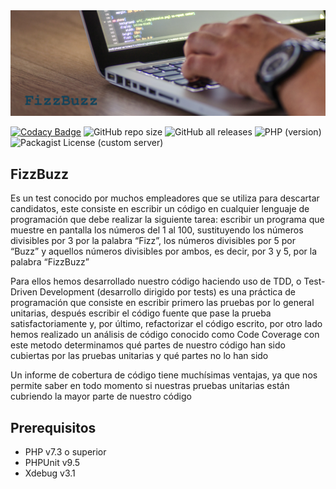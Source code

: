 <img alt="Codacy branch coverage" src="image/fizzbuzz.jpg">

[![Codacy Badge](https://app.codacy.com/project/badge/Coverage/bba01436c0c04e9296748f93c56ef57c)](https://www.codacy.com/gh/Kenriquez/kata-fizzbuzz/dashboard?utm_source=github.com&utm_medium=referral&utm_content=Kenriquez/kata-fizzbuzz&utm_campaign=Badge_Coverage)
<img alt="GitHub repo size" src="https://img.shields.io/github/repo-size/Kenriquez/kata-fizzbuzz?label=repo%20Size">
![GitHub all releases](https://img.shields.io/github/downloads/Kenriquez/kata-fizzbuzz/total?label=downloads)
![PHP (version)](https://img.shields.io/badge/php-%3E%3D7.4-8891B9)
![Packagist License (custom server)](https://img.shields.io/badge/license-MIT-brightgreen)

## FizzBuzz
Es un test conocido por muchos empleadores que se utiliza para descartar candidatos, este consiste en escribir un código en cualquier lenguaje de programación que debe realizar la siguiente tarea: escribir un programa que muestre en pantalla los números del 1 al 100, sustituyendo los números divisibles por 3 por la palabra “Fizz”, los números divisibles por 5 por “Buzz” y aquellos números divisibles por ambos, es decir, por 3 y 5, por la palabra “FizzBuzz”

Para ellos hemos desarrollado nuestro código haciendo uso de TDD, o Test-Driven Development (desarrollo dirigido por tests) es una práctica de programación que consiste en escribir primero las pruebas por lo general unitarias, después escribir el código fuente que pase la prueba satisfactoriamente y, por último, refactorizar el código escrito, por otro lado hemos realizado un análisis de código conocido como Code Coverage con este metodo determinamos qué partes de nuestro código han sido cubiertas por las pruebas unitarias y qué partes no lo han sido

Un informe de cobertura de código tiene muchísimas ventajas, ya que nos permite saber en todo momento si nuestras pruebas unitarias están cubriendo la mayor parte de nuestro código

## Prerequisitos
- PHP v7.3 o superior
- PHPUnit v9.5
- Xdebug v3.1

